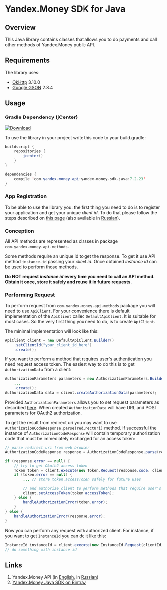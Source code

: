# Yandex.Money SDK for Java

## Overview

This Java library contains classes that allows you to do payments and call other methods of Yandex.Money public API.

## Requirements

The library uses:

* [OkHttp][1] 3.10.0
* [Google GSON][2] 2.8.4

## Usage

### Gradle Dependency (jCenter)

[![Download](https://api.bintray.com/packages/yandex-money/maven/yandex-money-sdk-java/images/download.svg)](https://bintray.com/yandex-money/maven/yandex-money-sdk-java/_latestVersion)

To use the library in your project write this code to your build.gradle:

```java
buildscript {
    repositories {
        jcenter()
    }
}

dependencies {
    compile 'com.yandex.money.api:yandex-money-sdk-java:7.2.23'
}
```

### App Registration

To be able to use the library you: the first thing you need to do is to register your application and get your unique
*client id*. To do that please follow the steps described on [this page][3] (also available in [Russian][4]).

### Conception

All API methods are represented as classes in package `com.yandex.money.api.methods`.

Some methods require an unique id to get the response. To get it use API method `instance-id` passing your *client id*.
Once obtained *instance id* can be used to perform those methods.

**Do NOT request *instance id* every time you need to call an API method. Obtain it once, store it safely and reuse it
in future requests.**

### Performing Request

To perform request from `com.yandex.money.api.methods` package you will need to use `ApiClient`. For your convenience
there is default implementation of the `ApiClient` called  `DefaultApiClient`. It is suitable for most cases. So the
very first thing you need to do, is to create `ApiClient`.

The minimal implementation will look like this:

```Java
ApiClient client = new DefaultApiClient.Builder()
    .setClientId("your_client_id_here")
    .create();
```

If you want to perform a method that requires user's authentication you need request access token. The easiest way to
do this is to get `AuthorizationData` from a client:

```Java
AuthorizationParameters parameters = new AuthorizationParameters.Builder()
    ...
    .create();
AuthorizationData data = client.createAuthorizationData(parameters);
```

Provided `AuthorizationParameters` allows you to set request parameters as described [here][9]. When created
`AuthorizationData` will have URL and POST parameters for OAuth2 authorization.

To get the result from redirect uri you may want to use `AuthorizationCodeResponse.parse(redirectUri)` method. If
successful the instance of `AuthorizationCodeResponse` will contain temporary authorization code that must be
immediately exchanged for an access token:

```Java
// parse redirect uri from web browser
AuthorizationCodeResponse response = AuthorizationCodeResponse.parse(redirectUri);

if (response.error == null) {
    // try to get OAuth2 access token
    Token token = client.execute(new Token.Request(response.code, client.getClientId(), myRedirectUri, myClientSecret));
    if (token.error == null) {
        ... // store token.accessToken safely for future uses

        // and authorize client to perform methods that require user's authentication
        client.setAccessToken(token.accessToken);
    } else {
        handleAuthorizationError(token.error);
    }
} else {
    handleAuthorizationError(response.error);
}
```

Now you can perform any request with authorized client. For instance, if you want to get `InstanceId` you can do it like
this:

```Java
InstanceId instanceId = client.execute(new InstanceId.Request(clientId));
// do something with instance id
```

## Links

1. Yandex.Money API (in [English][5], in [Russian][6])
2. [Yandex.Money Java SDK on Bintray][8]

[1]: http://square.github.io/okhttp/
[2]: https://code.google.com/p/google-gson/
[3]: http://api.yandex.com/money/doc/dg/tasks/register-client.xml
[4]: http://api.yandex.ru/money/doc/dg/tasks/register-client.xml
[5]: http://api.yandex.com/money/
[6]: http://api.yandex.ru/money/
[7]: http://www.joda.org/joda-time/
[8]: https://bintray.com/yandex-money/maven/yandex-money-sdk-java/view
[9]: https://tech.yandex.com/money/doc/dg/reference/request-access-token-docpage/
